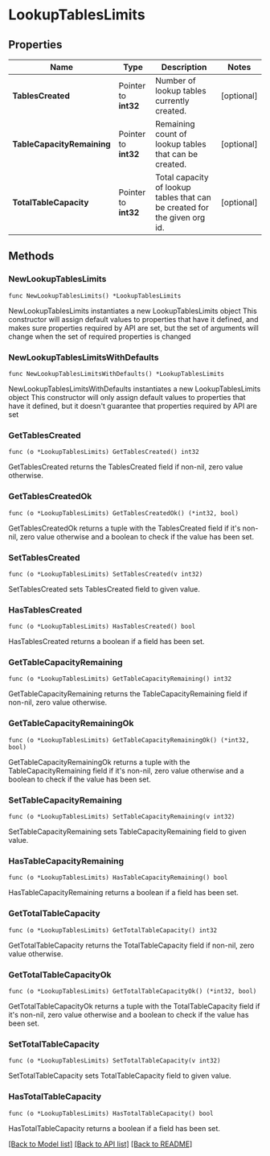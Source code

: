 # LookupTablesLimits

## Properties

Name | Type | Description | Notes
------------ | ------------- | ------------- | -------------
**TablesCreated** | Pointer to **int32** | Number of lookup tables currently created. | [optional] 
**TableCapacityRemaining** | Pointer to **int32** | Remaining count of lookup tables that can be created. | [optional] 
**TotalTableCapacity** | Pointer to **int32** | Total capacity of lookup tables that can be created for the given org id. | [optional] 

## Methods

### NewLookupTablesLimits

`func NewLookupTablesLimits() *LookupTablesLimits`

NewLookupTablesLimits instantiates a new LookupTablesLimits object
This constructor will assign default values to properties that have it defined,
and makes sure properties required by API are set, but the set of arguments
will change when the set of required properties is changed

### NewLookupTablesLimitsWithDefaults

`func NewLookupTablesLimitsWithDefaults() *LookupTablesLimits`

NewLookupTablesLimitsWithDefaults instantiates a new LookupTablesLimits object
This constructor will only assign default values to properties that have it defined,
but it doesn't guarantee that properties required by API are set

### GetTablesCreated

`func (o *LookupTablesLimits) GetTablesCreated() int32`

GetTablesCreated returns the TablesCreated field if non-nil, zero value otherwise.

### GetTablesCreatedOk

`func (o *LookupTablesLimits) GetTablesCreatedOk() (*int32, bool)`

GetTablesCreatedOk returns a tuple with the TablesCreated field if it's non-nil, zero value otherwise
and a boolean to check if the value has been set.

### SetTablesCreated

`func (o *LookupTablesLimits) SetTablesCreated(v int32)`

SetTablesCreated sets TablesCreated field to given value.

### HasTablesCreated

`func (o *LookupTablesLimits) HasTablesCreated() bool`

HasTablesCreated returns a boolean if a field has been set.

### GetTableCapacityRemaining

`func (o *LookupTablesLimits) GetTableCapacityRemaining() int32`

GetTableCapacityRemaining returns the TableCapacityRemaining field if non-nil, zero value otherwise.

### GetTableCapacityRemainingOk

`func (o *LookupTablesLimits) GetTableCapacityRemainingOk() (*int32, bool)`

GetTableCapacityRemainingOk returns a tuple with the TableCapacityRemaining field if it's non-nil, zero value otherwise
and a boolean to check if the value has been set.

### SetTableCapacityRemaining

`func (o *LookupTablesLimits) SetTableCapacityRemaining(v int32)`

SetTableCapacityRemaining sets TableCapacityRemaining field to given value.

### HasTableCapacityRemaining

`func (o *LookupTablesLimits) HasTableCapacityRemaining() bool`

HasTableCapacityRemaining returns a boolean if a field has been set.

### GetTotalTableCapacity

`func (o *LookupTablesLimits) GetTotalTableCapacity() int32`

GetTotalTableCapacity returns the TotalTableCapacity field if non-nil, zero value otherwise.

### GetTotalTableCapacityOk

`func (o *LookupTablesLimits) GetTotalTableCapacityOk() (*int32, bool)`

GetTotalTableCapacityOk returns a tuple with the TotalTableCapacity field if it's non-nil, zero value otherwise
and a boolean to check if the value has been set.

### SetTotalTableCapacity

`func (o *LookupTablesLimits) SetTotalTableCapacity(v int32)`

SetTotalTableCapacity sets TotalTableCapacity field to given value.

### HasTotalTableCapacity

`func (o *LookupTablesLimits) HasTotalTableCapacity() bool`

HasTotalTableCapacity returns a boolean if a field has been set.


[[Back to Model list]](../README.md#documentation-for-models) [[Back to API list]](../README.md#documentation-for-api-endpoints) [[Back to README]](../README.md)


